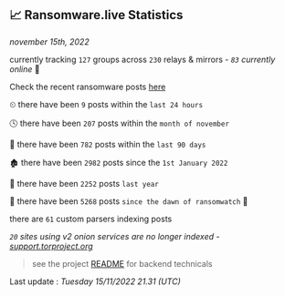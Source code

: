 
## 📈 Ransomware.live Statistics
_november 15th, 2022_

currently tracking `127` groups across `230` relays & mirrors - _`83` currently online_ 📡

Check the recent ransomware posts [here](https://www.ransomware.live/#/recentposts)


⏲ there have been `9` posts within the `last 24 hours`

🕓 there have been `207` posts within the `month of november`

📅 there have been `782` posts within the `last 90 days`

🏚 there have been `2982` posts since the `1st January 2022`

🚀 there have been `2252` posts `last year`

🦕 there have been `5268` posts `since the dawn of ransomwatch` 🐣

there are `61` custom parsers indexing posts

_`20` sites using v2 onion services are no longer indexed - [support.torproject.org](https://support.torproject.org/onionservices/v2-deprecation/)_

> see the project [README](https://github.com/jmousqueton/ransomwatch#readme) for backend technicals



Last update : _Tuesday 15/11/2022 21.31 (UTC)_

